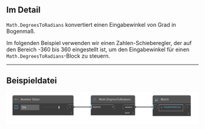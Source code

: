 ## Im Detail
`Math.DegreesToRadians` konvertiert einen Eingabewinkel von Grad in Bogenmaß.

Im folgenden Beispiel verwenden wir einen Zahlen-Schieberegler, der auf den Bereich -360 bis 360 eingestellt ist, um den Eingabewinkel für einen `Math.DegreesToRadians`-Block zu steuern.
___
## Beispieldatei

![Math.DegreesToRadians](./DSCore.Math.DegreesToRadians_img.jpg)
